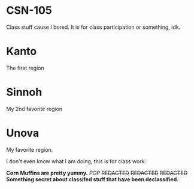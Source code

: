 # CSN-105
Class stuff cause I bored. It is for class participation or something, idk.

# Kanto
The first region

# Sinnoh
My 2nd favorite region

# Unova
My favorite region.

I don't even know what I am doing, this is for class work.

**Corn Muffins are pretty yummy.**
 *POP* 
~~REDACTED~~
~~REDACTED~~
~~REDACTED~~ **Something secret about classifed stuff that have been declassified.**
